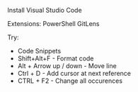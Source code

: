 Install Visual Studio Code

Extensions:
PowerShell
GitLens

Try:
- Code Snippets
- Shift+Alt+F - Format code
- Alt + Arrow up / down - Move line
- Ctrl + D - Add cursor at next reference
- CTRL + F2 - Change all occurences
